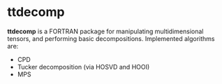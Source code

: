 # ttdecomp

**ttdecomp** is a FORTRAN package for manipulating multidimensional tensors, and performing basic decompositions. Implemented algorithms are:
* CPD
* Tucker decomposition (via HOSVD and HOOI)
* MPS
